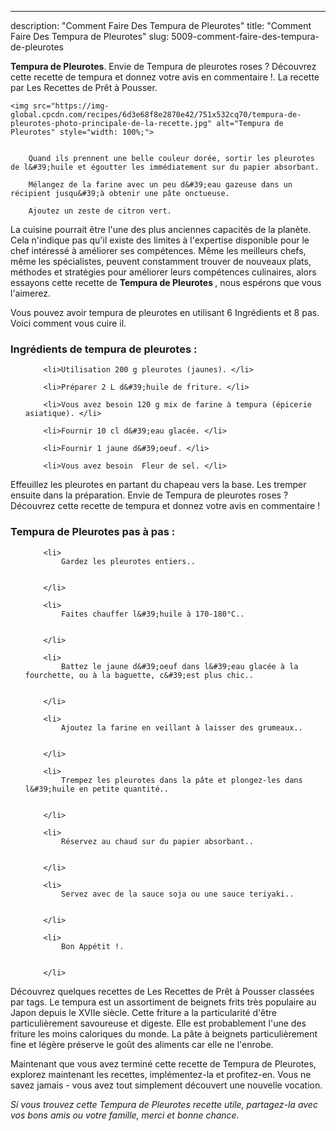 ---
description: "Comment Faire Des Tempura de Pleurotes"
title: "Comment Faire Des Tempura de Pleurotes"
slug: 5009-comment-faire-des-tempura-de-pleurotes

<p>
	<strong>Tempura de Pleurotes</strong>. 
	Envie de Tempura de pleurotes roses ? Découvrez cette recette de tempura et donnez votre avis en commentaire !. La recette par Les Recettes de Prêt à Pousser.
</p>
<p>
	
	<img src="https://img-global.cpcdn.com/recipes/6d3e68f8e2870e42/751x532cq70/tempura-de-pleurotes-photo-principale-de-la-recette.jpg" alt="Tempura de Pleurotes" style="width: 100%;">
	
	
		Quand ils prennent une belle couleur dorée, sortir les pleurotes de l&#39;huile et égoutter les immédiatement sur du papier absorbant.
	
		Mélangez de la farine avec un peu d&#39;eau gazeuse dans un récipient jusqu&#39;à obtenir une pâte onctueuse.
	
		Ajoutez un zeste de citron vert.
	
</p>

La cuisine pourrait être l'une des plus anciennes capacités de la planète. Cela n'indique pas qu'il existe des limites à l'expertise disponible pour le chef intéressé à améliorer ses compétences. Même les meilleurs chefs, même les spécialistes, peuvent constamment trouver de nouveaux plats, méthodes et stratégies pour améliorer leurs compétences culinaires, alors essayons cette recette de <strong> Tempura de Pleurotes </strong>, nous espérons que vous l'aimerez.

<!--inarticleads1-->

Vous pouvez avoir tempura de pleurotes en utilisant 6 Ingrédients et 8 pas. Voici comment vous cuire il.

<h3>Ingrédients de tempura de pleurotes :</h3>

<ol>
	
		<li>Utilisation 200 g pleurotes (jaunes). </li>
	
		<li>Préparer 2 L d&#39;huile de friture. </li>
	
		<li>Vous avez besoin 120 g mix de farine à tempura (épicerie asiatique). </li>
	
		<li>Fournir 10 cl d&#39;eau glacée. </li>
	
		<li>Fournir 1 jaune d&#39;oeuf. </li>
	
		<li>Vous avez besoin  Fleur de sel. </li>
	
</ol>

Effeuillez les pleurotes en partant du chapeau vers la base. Les tremper ensuite dans la préparation. Envie de Tempura de pleurotes roses ? Découvrez cette recette de tempura et donnez votre avis en commentaire ! 

<!--inarticleads2-->

<h3>Tempura de Pleurotes pas à pas :</h3>

<ol>
	
		<li>
			Gardez les pleurotes entiers..
			
			
		</li>
	
		<li>
			Faites chauffer l&#39;huile à 170-180°C..
			
			
		</li>
	
		<li>
			Battez le jaune d&#39;oeuf dans l&#39;eau glacée à la fourchette, ou à la baguette, c&#39;est plus chic..
			
			
		</li>
	
		<li>
			Ajoutez la farine en veillant à laisser des grumeaux..
			
			
		</li>
	
		<li>
			Trempez les pleurotes dans la pâte et plongez-les dans l&#39;huile en petite quantité..
			
			
		</li>
	
		<li>
			Réservez au chaud sur du papier absorbant..
			
			
		</li>
	
		<li>
			Servez avec de la sauce soja ou une sauce teriyaki..
			
			
		</li>
	
		<li>
			Bon Appétit !.
			
			
		</li>
	
</ol>

Découvrez quelques recettes de Les Recettes de Prêt à Pousser classées par tags. Le tempura est un assortiment de beignets frits très populaire au Japon depuis le XVIIe siècle. Cette friture a la particularité d&#39;être particulièrement savoureuse et digeste. Elle est probablement l&#39;une des friture les moins caloriques du monde. La pâte à beignets particulièrement fine et légère préserve le goût des aliments car elle ne l&#39;enrobe. 

<!--inarticleads1-->

<p>
Maintenant que vous avez terminé cette recette de Tempura de Pleurotes, explorez maintenant les recettes, implémentez-la et profitez-en. Vous ne savez jamais - vous avez tout simplement découvert une nouvelle vocation.
</p>

<p>
<i>Si vous trouvez cette Tempura de Pleurotes recette utile, partagez-la avec vos bons amis ou votre famille, merci et bonne chance.</i>
</p>
